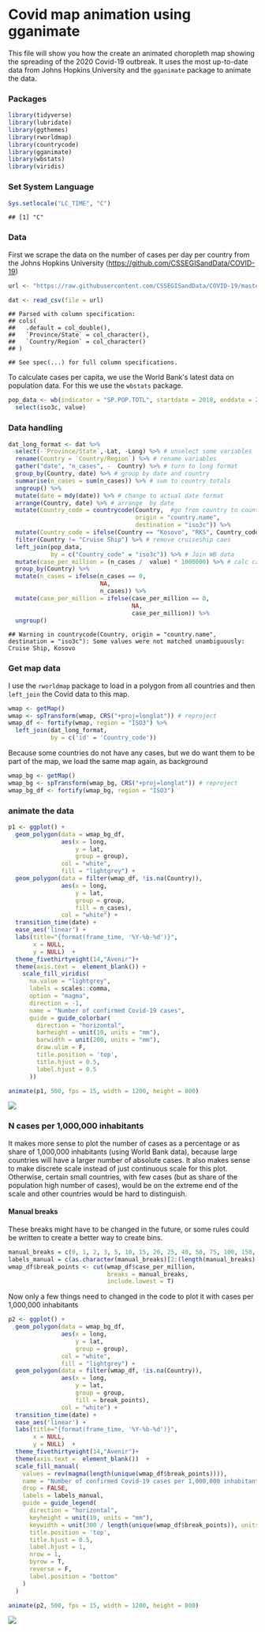 # Covid map animation using gganimate


This file will show you how the create an animated choropleth map showing the spreading of the 2020 Covid-19 outbreak. It uses the most up-to-date data from Johns Hopkins University and the `gganimate` package to animate the data.


### Packages


```r
library(tidyverse)
library(lubridate)
library(ggthemes)
library(rworldmap)
library(countrycode)
library(gganimate)
library(wbstats)
library(viridis)
```


### Set System Language


```r
Sys.setlocale("LC_TIME", "C")
```

```
## [1] "C"
```

### Data

First we scrape the data on the number of cases per day per country from the  Johns Hopkins University (https://github.com/CSSEGISandData/COVID-19)


```r
url <- "https://raw.githubusercontent.com/CSSEGISandData/COVID-19/master/csse_covid_19_data/csse_covid_19_time_series/time_series_19-covid-Confirmed.csv"

dat <- read_csv(file = url) 
```

```
## Parsed with column specification:
## cols(
##   .default = col_double(),
##   `Province/State` = col_character(),
##   `Country/Region` = col_character()
## )
```

```
## See spec(...) for full column specifications.
```


To calculate cases per capita, we use the World Bank's latest data on population data. For this we use the `wbstats` package.


```r
pop_data <- wb(indicator = "SP.POP.TOTL", startdate = 2018, enddate = 2018) %>%
  select(iso3c, value)
```

### Data handling


```r
dat_long_format <- dat %>%
  select(-`Province/State`,-Lat, -Long) %>% # unselect some variables
  rename(Country = `Country/Region`) %>% # rename variables
  gather("date", "n_cases", -  Country) %>% # turn to long format
  group_by(Country, date) %>% # group by date and country
  summarise(n_cases = sum(n_cases)) %>% # sum to country totals
  ungroup() %>%
  mutate(date = mdy(date)) %>% # change to actual date format
  arrange(Country, date) %>% # arrange  by date
  mutate(Country_code = countrycode(Country,  #go from country to country code
                                    origin = "country.name",
                                    destination = "iso3c")) %>% 
  mutate(Country_code = ifelse(Country == "Kosovo", "RKS", Country_code)) %>%
  filter(Country != "Cruise Ship") %>% # remove cruiseship caes
  left_join(pop_data,
            by = c("Country_code" = "iso3c")) %>% # Join WB data
  mutate(case_per_million = (n_cases /  value) * 1000000) %>% # calc cases per mil
  group_by(Country) %>%
  mutate(n_cases = ifelse(n_cases == 0, 
                          NA,
                          n_cases)) %>%
  mutate(case_per_million = ifelse(case_per_million == 0,
                                   NA, 
                                   case_per_million)) %>%
  ungroup()
```

```
## Warning in countrycode(Country, origin = "country.name", destination = "iso3c"): Some values were not matched unambiguously: Cruise Ship, Kosovo
```

### Get map data

I use the `rworldmap` package to load in a polygon from all countries and then `left_join` the Covid data to this map.  


```r
wmap <- getMap()
wmap <- spTransform(wmap, CRS("+proj=longlat")) # reproject
wmap_df <- fortify(wmap, region = "ISO3") %>%
  left_join(dat_long_format, 
            by = c('id' = 'Country_code')) 
```

Because some countries do not have any cases, but we do want them to be part of the map, we load the same map again, as background


```r
wmap_bg <- getMap()
wmap_bg <- spTransform(wmap_bg, CRS("+proj=longlat")) # reproject
wmap_bg_df <- fortify(wmap_bg, region = "ISO3")
```


### animate the data


```r
p1 <- ggplot() +
  geom_polygon(data = wmap_bg_df,
               aes(x = long,
                   y = lat,
                   group = group),
               col = "white",
               fill = "lightgrey") + 
  geom_polygon(data = filter(wmap_df, !is.na(Country)),
               aes(x = long,
                   y = lat,
                   group = group,
                   fill = n_cases),
               col = "white") +
  transition_time(date) +
  ease_aes('linear') +
  labs(title="{format(frame_time, '%Y-%b-%d')}", 
       x = NULL, 
       y = NULL)  +
  theme_fivethirtyeight(14,"Avenir")+
  theme(axis.text =  element_blank()) +
    scale_fill_viridis(
      na.value = "lightgrey",
      labels = scales::comma,
      option = "magma", 
      direction = -1,
      name = "Number of confirmed Covid-19 cases",
      guide = guide_colorbar(
        direction = "horizontal",
        barheight = unit(10, units = "mm"),
        barwidth = unit(200, units = "mm"),
        draw.ulim = F,
        title.position = 'top',
        title.hjust = 0.5,
        label.hjust = 0.5
      ))  
```




```r
animate(p1, 500, fps = 15, width = 1200, height = 800)
```

![](code_files/figure-html/unnamed-chunk-9-1.gif)<!-- -->


### N cases per 1,000,000 inhabitants

It makes more sense to plot the number of cases as a percentage or as share of 1,000,000 inhabitants (using World Bank data), because large countries will have a larger number of absolute cases. It also makes sense to make  discrete scale instead of just continuous scale for this plot. Otherwise, certain small countries, with few cases (but as share of the population high number of cases), would be on the extreme end of the scale and other countries would be hard to distinguish. 


#### Manual breaks

These breaks might have to be changed in the future, or some rules could be written to create a better way to create bins.


```r
manual_breaks = c(0, 1, 2, 3, 5, 10, 15, 20, 25, 40, 50, 75, 100, 150, 250, 500, 1000, 10000000)
labels_manual = c(as.character(manual_breaks)[2:(length(manual_breaks)-1)], "1000+")
wmap_df$break_points <- cut(wmap_df$case_per_million,
                            breaks = manual_breaks,
                            include.lowest = T)
```


Now only a few things need to changed in the code to plot it with cases per 1,000,000 inhabitants


```r
p2 <- ggplot() +
  geom_polygon(data = wmap_bg_df,
               aes(x = long,
                   y = lat,
                   group = group),
               col = "white",
               fill = "lightgrey") + 
  geom_polygon(data = filter(wmap_df, !is.na(Country)),
               aes(x = long,
                   y = lat,
                   group = group,
                   fill = break_points),
               col = "white") +
  transition_time(date) +
  ease_aes('linear') +
  labs(title="{format(frame_time, '%Y-%b-%d')}", 
       x = NULL, 
       y = NULL)  +
  theme_fivethirtyeight(14,"Avenir")+
  theme(axis.text =  element_blank())  +
  scale_fill_manual(
    values = rev(magma(length(unique(wmap_df$break_points)))),
    name = "Number of confirmed Covid-19 cases per 1,000,000 inhabitants",
    drop = FALSE,
    labels = labels_manual,
    guide = guide_legend(
      direction = "horizontal",
      keyheight = unit(10, units = "mm"),
      keywidth = unit(300 / length(unique(wmap_df$break_points)), units = "mm"),
      title.position = 'top',
      title.hjust = 0.5,
      label.hjust = 1,
      nrow = 1,
      byrow = T,
      reverse = F,
      label.position = "bottom"
    )
  )
```



```r
animate(p2, 500, fps = 15, width = 1200, height = 800)
```

![](code_files/figure-html/unnamed-chunk-12-1.gif)<!-- -->


